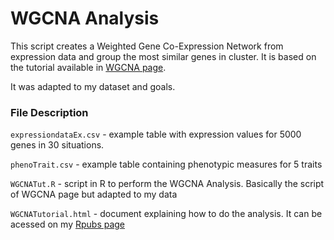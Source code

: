 # WGCNA Analysis

This script creates a Weighted Gene Co-Expression Network from expression data and group the most similar genes in cluster.
It is based on the tutorial available in [WGCNA page](https://horvath.genetics.ucla.edu/html/CoexpressionNetwork/Rpackages/WGCNA/Tutorials/index.html).

It was adapted to my dataset and goals.

### File Description

```expressiondataEx.csv``` - example table with expression values for 5000 genes in 30 situations.

```phenoTrait.csv``` - example table containing phenotypic measures for 5 traits

```WGCNATut.R``` - script in R to perform the WGCNA Analysis. Basically the script of WGCNA page but adapted to my data

```WGCNATutorial.html``` - document explaining how to do the analysis. It can be acessed on my [Rpubs page](https://rpubs.com/natmurad/WGCNA)
